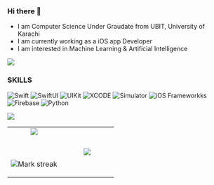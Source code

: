 ### Hi there 👋

- I am Computer Science Under Graudate from UBIT, University of Karachi
- I am currently working as a iOS app Developer
- I am interested in Machine Learning & Artificial Intelligence

<img src="https://user-images.githubusercontent.com/73097560/115834477-dbab4500-a447-11eb-908a-139a6edaec5c.gif">

### SKILLS

![Swift](https://img.shields.io/badge/swift-F54A2A?style=for-the-badge&logo=swift&logoColor=white)
![SwiftUI](https://img.shields.io/badge/swiftui-%230095D5.svg?style=for-the-badge&logo=swift&logoColor=white)
![UIKit](https://img.shields.io/badge/UIKit-%230095D5.svg?style=for-the-badge&logo=uikit&logoColor=white)
![XCODE](https://img.shields.io/badge/xcode-%230095D5.svg?style=for-the-badge&logo=xcode&logoColor=white)
![Simulator](https://img.shields.io/badge/simulator-%230095D5.svg?style=for-the-badge&logo=apple&logoColor=white)
![iOS Frameworkks](https://img.shields.io/badge/Frameworks-%23039BE5.svg?style=for-the-badge&logo=ios)
![Firebase](https://img.shields.io/badge/firebase-%23039BE5.svg?style=for-the-badge&logo=firebase) 
![Python](https://img.shields.io/badge/Python-%23039BE5.svg?style=for-the-badge&logo=python&logoColor=white)
<!---![Postman](https://img.shields.io/badge/Postman-FF6C37?style=for-the-badge&logo=postman&logoColor=white) 
![Trello](https://img.shields.io/badge/Trello-%23026AA7.svg?style=for-the-badge&logo=Trello&logoColor=white)

<!--- Trophies View (start) -->
<img align="center"   src="https://github-profile-trophy.vercel.app/?username=hamzahashmi556&theme=dracula&row=1&column=5"/>
<!--- Trophies View (end) -->

<p align="center">
  <!--- stats (start) -->
<table align="leading">
  
<tr border="none">

<!--- Table Left Coloumn Start -->
<td width="50%" align="center">
  <!--- Github Stats Themes Start-->
  <img  align="center"  src="https://github-readme-stats.vercel.app/api?username=hamzahashmi556&theme=dracula&show_icons=true&count_private=true" />
  <!--- Themes Stats End-->

  <!--- Github Streak Start -->
  <br></br>
  <img  title="🔥 Get streak stats for your profile at git.io/streak-stats" alt="Mark streak" src="https://github-readme-streak-stats.herokuapp.com/?user=hamzahashmi556&theme=dracula" /> 
  <!--- Github Streak End -->
</td>
<!--- Table Left Coloumn End -->

<!--- Table Right Coloumn Start -->
<td width="50%" align="center">
    <!--- Github Top Lanugages Start -->
  <!--- https://github-readme-stats.anuraghazra1.vercel.app/api/top-langs/?username=hamzahashmi556&theme=dark&hide_border=false&no-bg=true&no-frame=true&langs_count=10 -->
  
  <img  align="center" src="https://github-readme-stats.vercel.app/api/top-langs/?username=hamzahashmi556&layout=pie&theme=dracula"/>
  <!--- Github Top Lanugages End -->
</td>
<!--- Table Right Coloumn End -->

</tr>
</table>
<!--- stats (end) -->
</p>        
<!--- stats (end) -->


<!--
*hamzahashmi556/hamzahashmi556* is a ✨ special ✨ repository because its README.md (this file) appears on your GitHub profile.

Here are some ideas to get you started:

- 🔭 I’m currently working on ...
- 🌱 I’m currently learning ...
- 👯 I’m looking to collaborate on ...
- 🤔 I’m looking for help with ...
- 💬 Ask me about ...
- 📫 How to reach me: ...
- 😄 Pronouns: ...
- ⚡ Fun fact: ...
-->
